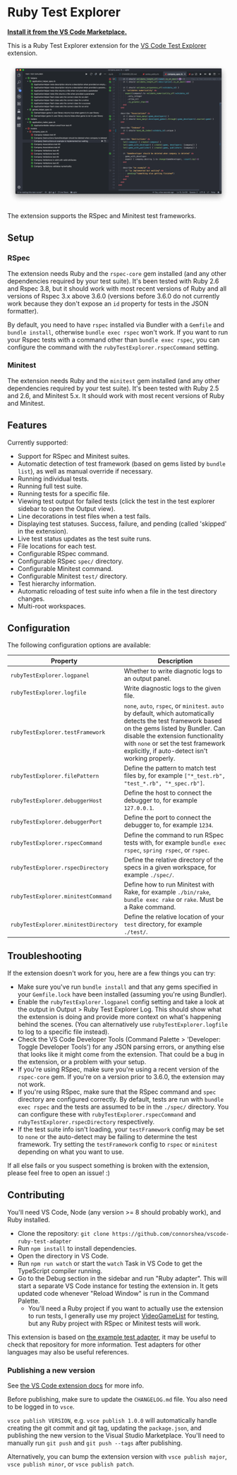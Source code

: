 # Ruby Test Explorer
**[Install it from the VS Code Marketplace.](https://marketplace.visualstudio.com/items?itemName=connorshea.vscode-ruby-test-adapter)**

This is a Ruby Test Explorer extension for the [VS Code Test Explorer](https://marketplace.visualstudio.com/items?itemName=hbenl.vscode-test-explorer) extension.

![An example screenshot of the extension in use](/img/screenshot.png)

The extension supports the RSpec and Minitest test frameworks.

## Setup

### RSpec

The extension needs Ruby and the `rspec-core` gem installed (and any other dependencies required by your test suite). It's been tested with Ruby 2.6 and Rspec 3.8, but it should work with most recent versions of Ruby and all versions of Rspec 3.x above 3.6.0 (versions before 3.6.0 do not currently work because they don't expose an `id` property for tests in the JSON formatter).

By default, you need to have `rspec` installed via Bundler with a `Gemfile` and `bundle install`, otherwise `bundle exec rspec` won't work. If you want to run your Rspec tests with a command other than `bundle exec rspec`, you can configure the command with the `rubyTestExplorer.rspecCommand` setting.

### Minitest

The extension needs Ruby and the `minitest` gem installed (and any other dependencies required by your test suite). It's been tested with Ruby 2.5 and 2.6, and Minitest 5.x. It should work with most recent versions of Ruby and Minitest.

## Features

Currently supported:

- Support for RSpec and Minitest suites.
- Automatic detection of test framework (based on gems listed by `bundle list`), as well as manual override if necessary.
- Running individual tests.
- Running full test suite.
- Running tests for a specific file.
- Viewing test output for failed tests (click the test in the test explorer sidebar to open the Output view).
- Line decorations in test files when a test fails.
- Displaying test statuses. Success, failure, and pending (called 'skipped' in the extension).
- Live test status updates as the test suite runs.
- File locations for each test.
- Configurable RSpec command.
- Configurable RSpec `spec/` directory.
- Configurable Minitest command.
- Configurable Minitest `test/` directory.
- Test hierarchy information.
- Automatic reloading of test suite info when a file in the test directory changes.
- Multi-root workspaces.

## Configuration

The following configuration options are available:

Property                               | Description
---------------------------------------|---------------------------------------------------------------
`rubyTestExplorer.logpanel`            | Whether to write diagnotic logs to an output panel.
`rubyTestExplorer.logfile`             | Write diagnostic logs to the given file.
`rubyTestExplorer.testFramework`       | `none`, `auto`, `rspec`, or `minitest`. `auto` by default, which automatically detects the test framework based on the gems listed by Bundler. Can disable the extension functionality with `none` or set the test framework explicitly, if auto-detect isn't working properly.
`rubyTestExplorer.filePattern`         | Define the pattern to match test files by, for example `["*_test.rb", "test_*.rb", "*_spec.rb"]`.
`rubyTestExplorer.debuggerHost`        | Define the host to connect the debugger to, for example `127.0.0.1`.
`rubyTestExplorer.debuggerPort`        | Define the port to connect the debugger to, for example `1234`.
`rubyTestExplorer.rspecCommand`        | Define the command to run RSpec tests with, for example `bundle exec rspec`, `spring rspec`, or `rspec`.
`rubyTestExplorer.rspecDirectory`      | Define the relative directory of the specs in a given workspace, for example `./spec/`.
`rubyTestExplorer.minitestCommand`     | Define how to run Minitest with Rake, for example `./bin/rake`, `bundle exec rake` or `rake`. Must be a Rake command.
`rubyTestExplorer.minitestDirectory`   | Define the relative location of your `test` directory, for example `./test/`.

## Troubleshooting

If the extension doesn't work for you, here are a few things you can try:

- Make sure you've run `bundle install` and that any gems specified in your `Gemfile.lock` have been installed (assuming you're using Bundler).
- Enable the `rubyTestExplorer.logpanel` config setting and take a look at the output in Output > Ruby Test Explorer Log. This should show what the extension is doing and provide more context on what's happening behind the scenes. (You can alternatively use `rubyTestExplorer.logfile` to log to a specific file instead).
- Check the VS Code Developer Tools (Command Palette > 'Developer: Toggle Developer Tools') for any JSON parsing errors, or anything else that looks like it might come from the extension. That could be a bug in the extension, or a problem with your setup.
- If you're using RSpec, make sure you're using a recent version of the `rspec-core` gem. If you're on a version prior to 3.6.0, the extension may not work.
- If you're using RSpec, make sure that the RSpec command and `spec` directory are configured correctly. By default, tests are run with `bundle exec rspec` and the tests are assumed to be in the `./spec/` directory. You can configure these with `rubyTestExplorer.rspecCommand` and `rubyTestExplorer.rspecDirectory` respectively.
- If the test suite info isn't loading, your `testFramework` config may be set to `none` or the auto-detect may be failing to determine the test framework. Try setting the `testFramework` config to `rspec` or `minitest` depending on what you want to use.

If all else fails or you suspect something is broken with the extension, please feel free to open an issue! :)

## Contributing

You'll need VS Code, Node (any version >= 8 should probably work), and Ruby installed.

- Clone the repository: `git clone https://github.com/connorshea/vscode-ruby-test-adapter`
- Run `npm install` to install dependencies.
- Open the directory in VS Code.
- Run `npm run watch` or start the `watch` Task in VS Code to get the TypeScript compiler running.
- Go to the Debug section in the sidebar and run "Ruby adapter". This will start a separate VS Code instance for testing the extension in. It gets updated code whenever "Reload Window" is run in the Command Palette.
  - You'll need a Ruby project if you want to actually use the extension to run tests, I generally use my project [VideoGameList](https://github.com/connorshea/VideoGameList) for testing, but any Ruby project with RSpec or Minitest tests will work.

This extension is based on [the example test adapter](https://github.com/hbenl/vscode-example-test-adapter), it may be useful to check that repository for more information. Test adapters for other languages may also be useful references.

### Publishing a new version

See [the VS Code extension docs](https://code.visualstudio.com/api/working-with-extensions/publishing-extension) for more info.

Before publishing, make sure to update the `CHANGELOG.md` file. You also need to be logged in to `vsce`.

`vsce publish VERSION`, e.g. `vsce publish 1.0.0` will automatically handle creating the git commit and git tag, updating the `package.json`, and publishing the new version to the Visual Studio Marketplace. You'll need to manually run `git push` and `git push --tags` after publishing.

Alternatively, you can bump the extension version with `vsce publish major`, `vsce publish minor`, or `vsce publish patch`.
